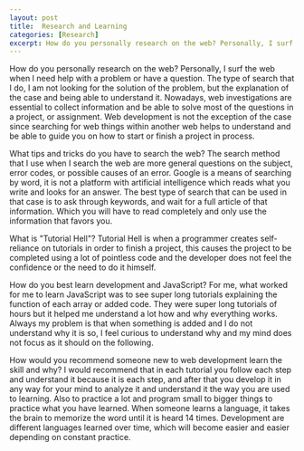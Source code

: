 ```yaml
---
layout: post
title:  Research and Learning
categories: [Research]
excerpt: How do you personally research on the web? Personally, I surf the web when I need help with a problem or have
---
```


How do you personally research on the web?
Personally, I surf the web when I need help with a problem or have a question. The type of search that I do, I am not looking for the solution of the problem, but the explanation of the case and being able to understand it. Nowadays, web investigations are essential to collect information and be able to solve most of the questions in a project, or assignment. Web development is not the exception of the case since searching for web things within another web helps to understand and be able to guide you on how to start or finish a project in process.

What tips and tricks do you have to search the web?
The search method that I use when I search the web are more general questions on the subject, error codes, or possible causes of an error. Google is a means of searching by word, it is not a platform with artificial intelligence which reads what you write and looks for an answer. The best type of search that can be used in that case is to ask through keywords, and wait for a full article of that information. Which you will have to read completely and only use the information that favors you.

What is "Tutorial Hell"?
Tutorial Hell is when a programmer creates self-reliance on tutorials in order to finish a project, this causes the project to be completed using a lot of pointless code and the developer does not feel the confidence or the need to do it himself.

How do you best learn development and JavaScript?
For me, what worked for me to learn JavaScript was to see super long tutorials explaining the function of each array or added code. They were super long tutorials of hours but it helped me understand a lot how and why everything works. Always my problem is that when something is added and I do not understand why it is so, I feel curious to understand why and my mind does not focus as it should on the following.

How would you recommend someone new to web development learn the skill and why?
I would recommend that in each tutorial you follow each step and understand it because it is each step, and after that you develop it in any way for your mind to analyze it and understand it the way you are used to learning. Also to practice a lot and program small to bigger things to practice what you have learned. When someone learns a language, it takes the brain to memorize the word until it is heard 14 times. Development are different languages learned over time, which will become easier and easier depending on constant practice.
